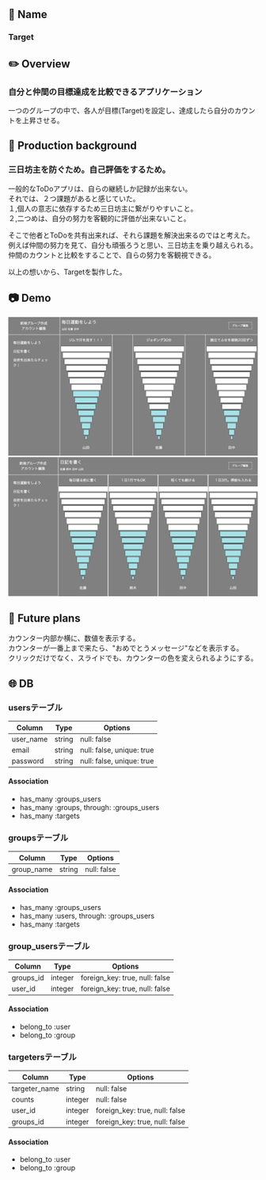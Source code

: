 ## :tada: Name
### Target

## :pencil2: Overview
### 自分と仲間の目標達成を比較できるアプリケーション
一つのグループの中で、各人が目標(Target)を設定し、達成したら自分のカウントを上昇させる。

## :mag_right: Production background
### 三日坊主を防ぐため。自己評価をするため。

一般的なToDoアプリは、自らの継続しか記録が出来ない。  
それでは、２つ課題があると感じていた。  
１,個人の意志に依存するため三日坊主に繋がりやすいこと。  
２,二つめは、自分の努力を客観的に評価が出来ないこと。

そこで他者とToDoを共有出来れば、それら課題を解決出来るのではと考えた。  
例えば仲間の努力を見て、自分も頑張ろうと思い、三日坊主を乗り越えられる。  
仲間のカウントと比較をすることで、自らの努力を客観視できる。  

以上の想いから、Targetを製作した。  

## :camera: Demo
![サンプル画像1](target.sample.view1.png)
![サンプル画像2](target.sample.view2.png)

## :dizzy: Future plans
カウンター内部か横に、数値を表示する。  
カウンターが一番上まで来たら、"おめでとうメッセージ"などを表示する。  
クリックだけでなく、スライドでも、カウンターの色を変えられるようにする。  

## :globe_with_meridians: DB
### usersテーブル

|Column|Type|Options|
|------|----|-------|
|user_name|string|null: false|
|email|string|null: false, unique: true|
|password|string|null: false, unique: true|

#### Association
- has_many :groups_users
- has_many :groups, through: :groups_users
- has_many :targets


### groupsテーブル

|Column|Type|Options|
|------|----|-------|
|group_name|string|null: false|

#### Association
- has_many :groups_users
- has_many :users, through: :groups_users
- has_many :targets


### group_usersテーブル

|Column|Type|Options|
|------|----|-------|
|groups_id|integer|foreign_key: true, null: false|
|user_id|integer|foreign_key: true, null: false|


#### Association
- belong_to  :user
- belong_to :group


### targetersテーブル

|Column|Type|Options|
|------|----|-------|
|targeter_name|string|null: false|
|counts|integer|null: false|
|user_id|integer|foreign_key: true, null: false|
|groups_id|integer|foreign_key: true, null: false|

#### Association
- belong_to :user
- belong_to :group
